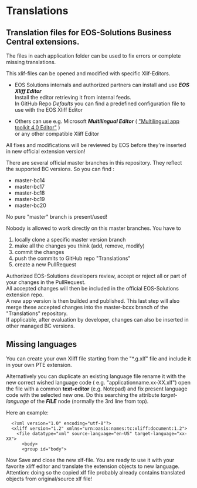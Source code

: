 # **Translations**

## Translation files for EOS-Solutions Business Central extensions.

The files in each application folder can be used to fix errors or complete missing translations.

This xlif-files can be opened and modified with specific Xlif-Editors. 

* EOS Solutions internals and authorized partners can install and use ***EOS Xliff Editor***  
  Install the editor retrieving it from internal feeds.  
  In GitHub Repo *Defaults* you can find a predefined configuration file to use with the EOS Xliff Editor

* Others can use e.g. Microsoft ***Multilingual Editor*** ( ["Multilingual app toolkit 4.0 Editor"](https://developer.microsoft.com/en-us/windows/downloads/multilingual-app-toolkit/) )  
or  any other compatible Xliff Editor 

All fixes and modifications will be reviewed by EOS before they're inserted in new official extension version!

There are several official master branches in this repository. They reflect the supported BC versions. So you can find :
- master-bc14
- master-bc17
- master-bc18
- master-bc19
- master-bc20

No pure "master" branch is present/used!

Nobody is allowed to work directly on this master branches. You have to 
1. locally clone a specific master version branch
2. make all the changes you think (add, remove, modify)
3. commit the changes
4. push the commits to GitHub repo "Translations"
5. create a new PullRequest 

Authorized EOS-Solutions developers review, accept or reject all or part of your changes in the PullRequest.  
All accepted changes will then be included in the official EOS-Solutions extension repo.  
A new app version is then builded and published. This last step will also merge these accepted changes into the master-bcxx branch of the "Translations" repository.  
If applicable, after evaluation by developer, changes can also be inserted in other managed BC versions.  

## Missing languages
You can create your own Xliff file starting from the "*.g.xlf" file and include it in your own PTE extension.  
  
Alternatively you can duplicate an existing language file rename it with the new correct wished language code ( e.g.  "applicationname.xx-XX.xlf") open the file with a common **text-editor** (e.g. Notepad) and fix present language code with the selected new one.
Do this searching the attribute *target-language* of the ***FILE*** node (normally the 3rd line from top). 

Here an example:

      <?xml version="1.0" encoding="utf-8"?>
      <xliff version="1.2" xmlns="urn:oasis:names:tc:xliff:document:1.2">
        <file datatype="xml" source-language="en-US" target-language="xx-XX">
          <body>
          <group id="body">

Now Save and close the new xlf-file. 
You are ready to use it with your favorite xliff editor and translate the extension objects to new language.  
Attention: doing so the copied xlf file probably already contains translated objects from original/source xlf file!   
